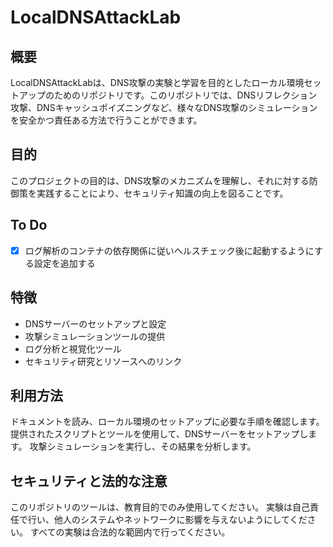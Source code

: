 # LocalDNSAttackLab

## 概要
LocalDNSAttackLabは、DNS攻撃の実験と学習を目的としたローカル環境セットアップのためのリポジトリです。このリポジトリでは、DNSリフレクション攻撃、DNSキャッシュポイズニングなど、様々なDNS攻撃のシミュレーションを安全かつ責任ある方法で行うことができます。

## 目的
このプロジェクトの目的は、DNS攻撃のメカニズムを理解し、それに対する防御策を実践することにより、セキュリティ知識の向上を図ることです。

## To Do
- [x] ログ解析のコンテナの依存関係に従いヘルスチェック後に起動するようにする設定を追加する

## 特徴

- DNSサーバーのセットアップと設定
- 攻撃シミュレーションツールの提供
- ログ分析と視覚化ツール
- セキュリティ研究とリソースへのリンク

## 利用方法
ドキュメントを読み、ローカル環境のセットアップに必要な手順を確認します。
提供されたスクリプトとツールを使用して、DNSサーバーをセットアップします。
攻撃シミュレーションを実行し、その結果を分析します。

## セキュリティと法的な注意
このリポジトリのツールは、教育目的でのみ使用してください。
実験は自己責任で行い、他人のシステムやネットワークに影響を与えないようにしてください。
すべての実験は合法的な範囲内で行ってください。

